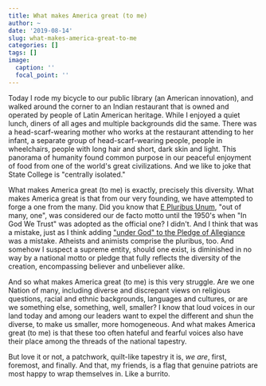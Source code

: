 ```yaml
---
title: What makes America great (to me)
author: ~
date: '2019-08-14'
slug: what-makes-america-great-to-me
categories: []
tags: []
image:
  caption: ''
  focal_point: ''
---
```


Today I rode my bicycle to our public library (an American innovation), and walked around the corner to an Indian restaurant that is owned and operated by people of Latin American heritage.
While I enjoyed a quiet lunch, diners of all ages and multiple backgrounds did the same.
There was a head-scarf-wearing mother who works at the restaurant attending to her infant, a separate group of head-scarf-wearing people, people in wheelchairs, people with long hair and short, dark skin and light.
This panorama of humanity found common purpose in our peaceful enjoyment of food from one of the world's great civilizations.
And we like to joke that State College is "centrally isolated."

What makes America great (to me) is exactly, precisely this diversity.
What makes America great is that from our very founding, we have attempted to forge a one from the many.
Did you know that [E Pluribus Unum](https://en.wikipedia.org/wiki/E_pluribus_unum), "out of many, one", was considered our de facto motto until the 1950's when "In God We Trust" was adopted as the official one?
I didn't.
And I think that was a mistake, just as I think adding ["under God" to the Pledge of Allegiance](https://en.wikipedia.org/wiki/Pledge_of_Allegiance) was a mistake.
Atheists and animists comprise the pluribus, too.
And somehow I suspect a supreme entity, should one exist, is diminished in no way by a national motto or pledge that fully reflects the diversity of the creation, encompassing believer and unbeliever alike.

And so what makes America great (to me) is this very struggle.
Are we one Nation of many, including diverse and discrepant views on religious questions, racial and ethnic backgrounds, languages and cultures, or are we something else, something, well, smaller?
I know that loud voices in our land today and among our leaders want to expel the different and shun the diverse, to make us smaller, more homogeneous.
And what makes America great (to me) is that these too often hateful and fearful voices also have their place among the threads of the national tapestry.

But love it or not, a patchwork, quilt-like tapestry it is, *we are*, first, foremost, and finally.
And that, my friends, is a flag that genuine patriots are most happy to wrap themselves in.
Like a burrito.
